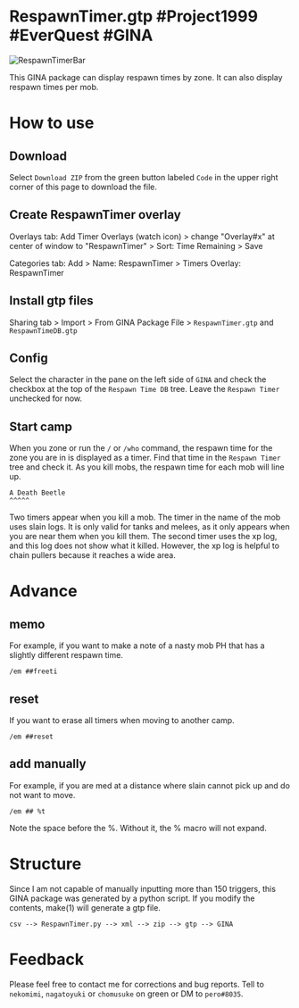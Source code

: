 # RespawnTimer.gtp #Project1999 #EverQuest #GINA

![RespawnTimerBar](https://user-images.githubusercontent.com/31529757/184501743-60a690e0-284d-4092-ad1a-f4be8d208629.png)


This GINA package can display respawn times by zone. It can also display respawn times per mob.

# How to use

## Download
Select `Download ZIP` from the green button labeled `Code` in the upper right corner of this page to download the file.
 
## Create RespawnTimer overlay

Overlays tab: Add Timer Overlays (watch icon) > change "Overlay#x" at center of window to "RespawnTimer" > Sort: Time Remaining > Save

Categories tab: Add > Name: RespawnTimer > Timers Overlay: RespawnTimer

## Install gtp files
Sharing tab > Import > From GINA Package File > `RespawnTimer.gtp` and `RespawnTimeDB.gtp`

## Config
Select the character in the pane on the left side of `GINA` and check the checkbox at the top of the `Respawn Time DB` tree.
Leave the `Respawn Timer` unchecked for now.

## Start camp
When you zone or run the `/` or `/who` command, the respawn time for the zone you are in is displayed as a timer.
Find that time in the `Respawn Timer` tree and check it. As you kill mobs, the respawn time for each mob will line up.

```
A Death Beetle
^^^^^
```

Two timers appear when you kill a mob. The timer in the name of the mob uses slain logs. It is only valid for tanks and melees, as it only appears when you are near them when you kill them.
The second timer uses the xp log, and this log does not show what it killed. However, the xp log is helpful to chain pullers because it reaches a wide area.

# Advance

## memo
For example, if you want to make a note of a nasty mob PH that has a slightly different respawn time.
```
/em ##freeti
```

## reset
If you want to erase all timers when moving to another camp.
```
/em ##reset
```

## add manually
For example, if you are med at a distance where slain cannot pick up and do not want to move.
```
/em ## %t
```
Note the space before the %. Without it, the % macro will not expand.

# Structure

Since I am not capable of manually inputting more than 150 triggers, this GINA package was generated by a python script.
If you modify the contents, make(1) will generate a gtp file.
```
csv --> RespawnTimer.py --> xml --> zip --> gtp --> GINA
```

# Feedback
Please feel free to contact me for corrections and bug reports.
Tell to `nekomimi`, `nagatoyuki` or `chomusuke` on green or DM to `pero#8035`.
